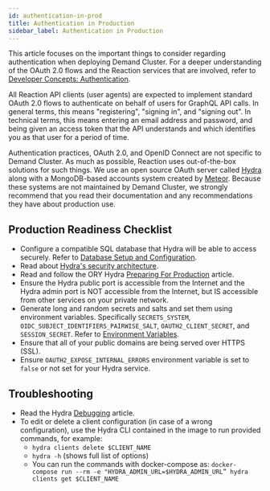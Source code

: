 ```yaml
---
id: authentication-in-prod
title: Authentication in Production
sidebar_label: Authentication in Production
---
```


This article focuses on the important things to consider regarding authentication when deploying Demand Cluster. For a deeper understanding of the OAuth 2.0 flows and the Reaction services that are involved, refer to [Developer Concepts: Authentication](./developer-authentication).

All Reaction API clients (user agents) are expected to implement standard OAuth 2.0 flows to authenticate on behalf of users for GraphQL API calls. In general terms, this means "registering", "signing in", and "signing out". In technical terms, this means entering an email address and password, and being given an access token that the API understands and which identifies you as that user for a period of time.

Authentication practices, OAuth 2.0, and OpenID Connect are not specific to Demand Cluster. As much as possible, Reaction uses out-of-the-box solutions for such things. We use an open source OAuth server called [Hydra](https://www.ory.sh/docs/hydra/) along with a MongoDB-based accounts system created by [Meteor](https://docs.meteor.com/api/accounts.html). Because these systems are not maintained by Demand Cluster, we strongly recommend that you read their documentation and any recommendations they have about production use.

## Production Readiness Checklist

- Configure a compatible SQL database that Hydra will be able to access securely. Refer to [Database Setup and Configuration](https://www.ory.sh/docs/hydra/dependencies-environment).
- Read about [Hydra's security architecture](https://www.ory.sh/docs/hydra/security-architecture).
- Read and follow the ORY Hydra [Preparing For Production](https://www.ory.sh/docs/hydra/production) article.
- Ensure the Hydra public port is accessible from the Internet and the Hydra admin port is NOT accessible from the Internet, but IS accessible from other services on your private network.
- Generate long and random secrets and salts and set them using environment variables. Specifically `SECRETS_SYSTEM`, `OIDC_SUBJECT_IDENTIFIERS_PAIRWISE_SALT`, `OAUTH2_CLIENT_SECRET`, and `SESSION_SECRET`. Refer to [Environment Variables](./environment-variables).
- Ensure that all of your public domains are being served over HTTPS (SSL).
- Ensure `OAUTH2_EXPOSE_INTERNAL_ERRORS` environment variable is set to `false` or not set for your Hydra service.

## Troubleshooting

- Read the Hydra [Debugging](https://www.ory.sh/docs/hydra/debugging) article.
- To edit or delete a client configuration (in case of a wrong configuration), use the Hydra CLI contained in the image to run provided commands, for example:
    - `hydra clients delete $CLIENT_NAME`
    - `hydra -h` (shows full list of options)
    - You can run the commands with docker-compose as: `docker-compose run --rm -e "HYDRA_ADMIN_URL=$HYDRA_ADMIN_URL” hydra clients get $CLIENT_NAME`
